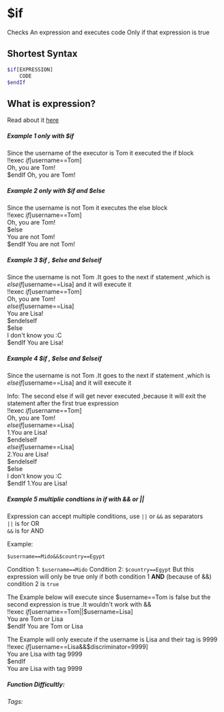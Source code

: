 # $if
Checks An expression and executes code Only if that expression is true

## Shortest Syntax
```bash
$if[EXPRESSION]
	CODE
$endIf
```

## What is expression?
Read about it [here](../../CodeReferences/ref.expression.md)

##### Example 1 only with $if

Since the username of the executor is Tom it executed the if block
<br/>
<discord-messages>
	<discord-message :bot="false" role-color="#ffcc9a" author="Tom">
		!!exec $if[$username==Tom]<br/>
            Oh, you are Tom!<br/>
        $endIf
	</discord-message>
	<discord-message :bot="true" role-color="#0099ff" author="Custom Command" avatar="https://media.discordapp.net/avatars/725721249652670555/781224f90c3b841ba5b40678e032f74a.webp">
		Oh, you are Tom!
	</discord-message>
</discord-messages>

##### Example 2 only with $if and $else

Since the username is not Tom it executes the else block
<br/>
<discord-messages>
	<discord-message :bot="false" role-color="#ffcc9a" author="Bob">
		!!exec $if[$username==Tom]<br/>
            Oh, you are Tom!<br/>
            $else <br/>
            You are not Tom!<br/>
        $endIf
	</discord-message>
	<discord-message :bot="true" role-color="#0099ff" author="Custom Command" avatar="https://media.discordapp.net/avatars/725721249652670555/781224f90c3b841ba5b40678e032f74a.webp">
		You are not Tom!
	</discord-message>
</discord-messages>

##### Example 3 $if , $else and $elseif

Since the username is not Tom .It goes to the next if statement ,which is $elseif[$username==Lisa] and it will execute it 
<br/>
<discord-messages>
	<discord-message :bot="false" role-color="#ffcc9a" author="Lisa">
		!!exec $if[$username==Tom]<br/>
            Oh, you are Tom!<br/>
            $elseif[$username==Lisa] <br/>
            You are Lisa!<br/>
            $endelseIf<br/>
            $else<br/>
            I don't know you :C<br/>
        $endIf
	</discord-message>
	<discord-message :bot="true" role-color="#0099ff" author="Custom Command" avatar="https://media.discordapp.net/avatars/725721249652670555/781224f90c3b841ba5b40678e032f74a.webp">
		You are Lisa!
	</discord-message>
</discord-messages>

##### Example 4 $if , $else and $elseif

Since the username is not Tom .It goes to the next if statement ,which is $elseif[$username==Lisa] and it will execute it 

Info: The second else if will get never executed ,because it will exit the statement after the first true expression
<br/>
<discord-messages>
	<discord-message :bot="false" role-color="#ffcc9a" author="Lisa">
		!!exec $if[$username==Tom]<br/>
            Oh, you are Tom!<br/>
            $elseif[$username==Lisa] <br/>
            1.You are Lisa!<br/>
            $endelseIf<br/>
            $elseif[$username==Lisa]<br/> 
            2.You are Lisa!<br/>
            $endelseIf<br/>
            $else<br/>
            I don't know you :C<br/>
        $endIf
	</discord-message>
	<discord-message :bot="true" role-color="#0099ff" author="Custom Command" avatar="https://media.discordapp.net/avatars/725721249652670555/781224f90c3b841ba5b40678e032f74a.webp">
		1.You are Lisa!
	</discord-message>
</discord-messages>

##### Example 5 multiplie condtions in if with && or ||
Expression can accept multiple conditions, use `||` or `&&` as separators
<br/> `||` is for OR
 <br/> `&&` is for AND

Example:
```
$username==Mido&&$country==Egypt
```
Condition 1: `$username==Mido`
Condition 2: `$country==Egypt`
But this expression will only be true only if both condition 1 **AND** (because of &&) condition 2 is `true`

The Example below will execute since $username==Tom is false but the second expression is true .It wouldn't work with &&
<br/>
<discord-messages>
	<discord-message :bot="false" role-color="#ffcc9a" author="Lisa">
		!!exec $if[$username==Tom||$username=Lisa]<br/>
        You are Tom or Lisa<br/>
        $endIf
	</discord-message>
	<discord-message :bot="true" role-color="#0099ff" author="Custom Command" avatar="https://media.discordapp.net/avatars/725721249652670555/781224f90c3b841ba5b40678e032f74a.webp">
		You are Tom or Lisa
	</discord-message>
</discord-messages>

The Example will only execute if the username is Lisa and their tag is 9999
<discord-messages>
	<discord-message :bot="false" role-color="#ffcc9a" author="Lisa#9999">
		!!exec $if[$username==Lisa&&$discriminator=9999]<br/>
        You are Lisa with tag 9999<br/>
        $endIf<br/>
	</discord-message>
	<discord-message :bot="true" role-color="#0099ff" author="Custom Command" avatar="https://media.discordapp.net/avatars/725721249652670555/781224f90c3b841ba5b40678e032f74a.webp">
		You are Lisa with tag 9999
	</discord-message>
</discord-messages>

##### Function Difficultly: <Badge type="tip" text="Easy" vertical="middle" /> 
###### Tags: <Badge type="tip" text="if" vertical="middle" /> <Badge type="tip" text="condition" vertical="middle" /> <Badge type="case" text="decimals" vertical="middle" /> 